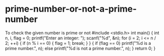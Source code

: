# prime-number-or-not-a-prime-number
To check the given number is prime or not
#include <stdio.h>
int main()
 {
  int n, i, flag = 0;
  printf("Enter an integer: ");
  scanf("%d", &n);
  for (i = 2; i <= n / 2; ++i)
   {
    if (n % i == 0) {
      flag = 1;
      break;
    }
  }
  {
    if (flag == 0)
      printf("%d is a prime number.", n);
    else
      printf("%d is not a prime number.", n);
  }
  return 0;
}
